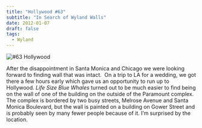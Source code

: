 ```yaml
---
title: "Hollywood #63"
subtitle: "In Search of Wyland Walls"
date: 2012-01-07
draft: false
tags:
  - Wyland
---
```


![#63 Hollywood](../images/63-hollywood.jpg)

After the disappointment in Santa Monica and Chicago we were looking forward to finding wall that was intact.  On a trip to LA for a wedding, we got there a few hours early which gave us an opportunity to run up to Hollywood. _Life Size Blue Whales_ turned out to be much easier to find being on the wall of one of the building on the outside of the Paramount complex. The complex is bordered by two busy streets, Melrose Avenue and Santa Monica Boulevard, but the wall is painted on a building on Gower Street and is probably seen by many fewer people because of it. I’m surprised by the location.
